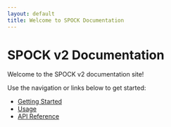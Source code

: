 ```yaml
---
layout: default
title: Welcome to SPOCK Documentation
---
```


# SPOCK v2 Documentation

Welcome to the SPOCK v2 documentation site!

Use the navigation or links below to get started:

- [Getting Started](getting-started.md)
- [Usage](usage.md)
- [API Reference](api.md)
